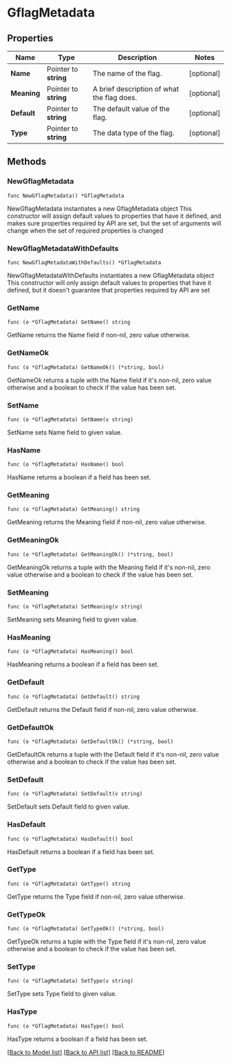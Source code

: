 # GflagMetadata

## Properties

Name | Type | Description | Notes
------------ | ------------- | ------------- | -------------
**Name** | Pointer to **string** | The name of the flag. | [optional] 
**Meaning** | Pointer to **string** | A brief description of what the flag does. | [optional] 
**Default** | Pointer to **string** | The default value of the flag. | [optional] 
**Type** | Pointer to **string** | The data type of the flag. | [optional] 

## Methods

### NewGflagMetadata

`func NewGflagMetadata() *GflagMetadata`

NewGflagMetadata instantiates a new GflagMetadata object
This constructor will assign default values to properties that have it defined,
and makes sure properties required by API are set, but the set of arguments
will change when the set of required properties is changed

### NewGflagMetadataWithDefaults

`func NewGflagMetadataWithDefaults() *GflagMetadata`

NewGflagMetadataWithDefaults instantiates a new GflagMetadata object
This constructor will only assign default values to properties that have it defined,
but it doesn't guarantee that properties required by API are set

### GetName

`func (o *GflagMetadata) GetName() string`

GetName returns the Name field if non-nil, zero value otherwise.

### GetNameOk

`func (o *GflagMetadata) GetNameOk() (*string, bool)`

GetNameOk returns a tuple with the Name field if it's non-nil, zero value otherwise
and a boolean to check if the value has been set.

### SetName

`func (o *GflagMetadata) SetName(v string)`

SetName sets Name field to given value.

### HasName

`func (o *GflagMetadata) HasName() bool`

HasName returns a boolean if a field has been set.

### GetMeaning

`func (o *GflagMetadata) GetMeaning() string`

GetMeaning returns the Meaning field if non-nil, zero value otherwise.

### GetMeaningOk

`func (o *GflagMetadata) GetMeaningOk() (*string, bool)`

GetMeaningOk returns a tuple with the Meaning field if it's non-nil, zero value otherwise
and a boolean to check if the value has been set.

### SetMeaning

`func (o *GflagMetadata) SetMeaning(v string)`

SetMeaning sets Meaning field to given value.

### HasMeaning

`func (o *GflagMetadata) HasMeaning() bool`

HasMeaning returns a boolean if a field has been set.

### GetDefault

`func (o *GflagMetadata) GetDefault() string`

GetDefault returns the Default field if non-nil, zero value otherwise.

### GetDefaultOk

`func (o *GflagMetadata) GetDefaultOk() (*string, bool)`

GetDefaultOk returns a tuple with the Default field if it's non-nil, zero value otherwise
and a boolean to check if the value has been set.

### SetDefault

`func (o *GflagMetadata) SetDefault(v string)`

SetDefault sets Default field to given value.

### HasDefault

`func (o *GflagMetadata) HasDefault() bool`

HasDefault returns a boolean if a field has been set.

### GetType

`func (o *GflagMetadata) GetType() string`

GetType returns the Type field if non-nil, zero value otherwise.

### GetTypeOk

`func (o *GflagMetadata) GetTypeOk() (*string, bool)`

GetTypeOk returns a tuple with the Type field if it's non-nil, zero value otherwise
and a boolean to check if the value has been set.

### SetType

`func (o *GflagMetadata) SetType(v string)`

SetType sets Type field to given value.

### HasType

`func (o *GflagMetadata) HasType() bool`

HasType returns a boolean if a field has been set.


[[Back to Model list]](../README.md#documentation-for-models) [[Back to API list]](../README.md#documentation-for-api-endpoints) [[Back to README]](../README.md)


